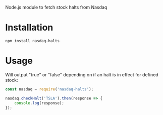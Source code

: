 Node.js module to fetch stock halts from Nasdaq

# Installation
`npm install nasdaq-halts`

# Usage
Will output "true" or "false" depending on if an halt is in effect for defined stock:

```js
const nasdaq = require('nasdaq-halts');

nasdaq.checkHalt('TSLA').then(response => {
    console.log(response);
});   
```